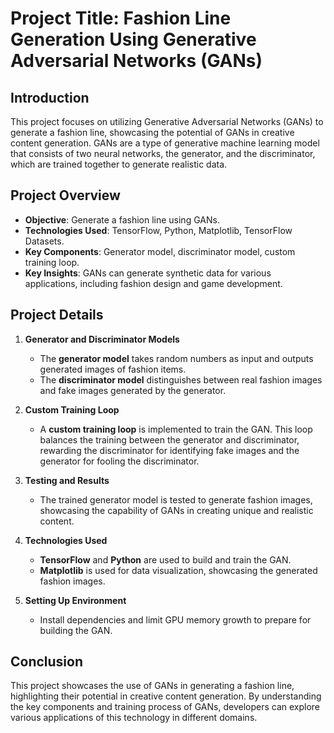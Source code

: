 # Project Title: Fashion Line Generation Using Generative Adversarial Networks (GANs)

## Introduction
This project focuses on utilizing Generative Adversarial Networks (GANs) to generate a fashion line, showcasing the potential of GANs in creative content generation. GANs are a type of generative machine learning model that consists of two neural networks, the generator, and the discriminator, which are trained together to generate realistic data.

## Project Overview
- **Objective**: Generate a fashion line using GANs.
- **Technologies Used**: TensorFlow, Python, Matplotlib, TensorFlow Datasets.
- **Key Components**: Generator model, discriminator model, custom training loop.
- **Key Insights**: GANs can generate synthetic data for various applications, including fashion design and game development.

## Project Details
1. **Generator and Discriminator Models**
   - The **generator model** takes random numbers as input and outputs generated images of fashion items.
   - The **discriminator model** distinguishes between real fashion images and fake images generated by the generator.

2. **Custom Training Loop**
   - A **custom training loop** is implemented to train the GAN. This loop balances the training between the generator and discriminator, rewarding the discriminator for identifying fake images and the generator for fooling the discriminator.

3. **Testing and Results**
   - The trained generator model is tested to generate fashion images, showcasing the capability of GANs in creating unique and realistic content.

4. **Technologies Used**
   - **TensorFlow** and **Python** are used to build and train the GAN.
   - **Matplotlib** is used for data visualization, showcasing the generated fashion images.

5. **Setting Up Environment**
   - Install dependencies and limit GPU memory growth to prepare for building the GAN.

## Conclusion
This project showcases the use of GANs in generating a fashion line, highlighting their potential in creative content generation. By understanding the key components and training process of GANs, developers can explore various applications of this technology in different domains.
